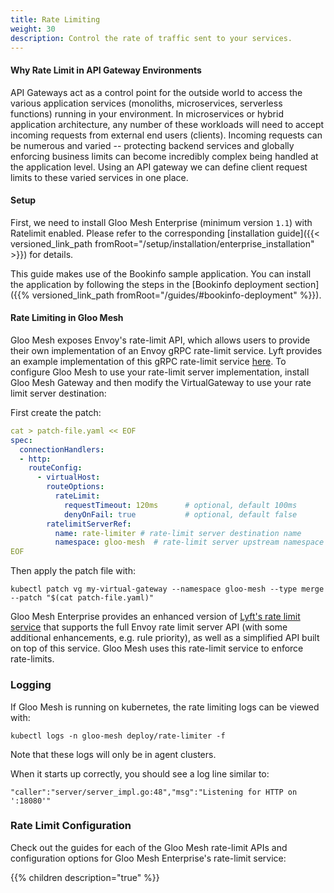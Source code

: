 ```yaml
---
title: Rate Limiting
weight: 30
description: Control the rate of traffic sent to your services.
---
```


#### Why Rate Limit in API Gateway Environments
API Gateways act as a control point for the outside world to access the various application services
(monoliths, microservices, serverless functions) running in your environment. In microservices or hybrid application
architecture, any number of these workloads will need to accept incoming requests from external end users (clients).
Incoming requests can be numerous and varied -- protecting backend services and globally enforcing business limits
can become incredibly complex being handled at the application level. Using an API gateway we can define client
request limits to these varied services in one place.

#### Setup
First, we need to install Gloo Mesh Enterprise (minimum version `1.1`) with Ratelimit enabled. Please refer to the corresponding
[installation guide]({{< versioned_link_path fromRoot="/setup/installation/enterprise_installation" >}}) for details.

This guide makes use of the Bookinfo sample application. You can install the application by following the steps in the [Bookinfo deployment section]({{% versioned_link_path fromRoot="/guides/#bookinfo-deployment" %}}).

#### Rate Limiting in Gloo Mesh

Gloo Mesh exposes Envoy's rate-limit API, which allows users to provide their own implementation of an Envoy gRPC rate-limit
service. Lyft provides an example implementation of this gRPC rate-limit service
[here](https://github.com/lyft/ratelimit). To configure Gloo Mesh to use your rate-limit server implementation,
install Gloo Mesh Gateway and then modify the VirtualGateway to use your rate limit server destination:

First create the patch:

```yaml
cat > patch-file.yaml << EOF
spec:
  connectionHandlers:
  - http:
    routeConfig:
      - virtualHost:
        routeOptions:
          rateLimit:
            requestTimeout: 120ms      # optional, default 100ms
            denyOnFail: true           # optional, default false
        ratelimitServerRef:
          name: rate-limiter # rate-limit server destination name
          namespace: gloo-mesh  # rate-limit server upstream namespace
EOF
```

Then apply the patch file with:

```shell script
kubectl patch vg my-virtual-gateway --namespace gloo-mesh --type merge --patch "$(cat patch-file.yaml)"
```

Gloo Mesh Enterprise provides an enhanced version of [Lyft's rate limit service](https://github.com/lyft/ratelimit) that
supports the full Envoy rate limit server API (with some additional enhancements, e.g. rule priority), as well as a
simplified API built on top of this service. Gloo Mesh uses this rate-limit service to enforce rate-limits.

### Logging

If Gloo Mesh is running on kubernetes, the rate limiting logs can be viewed with:
```
kubectl logs -n gloo-mesh deploy/rate-limiter -f
```

Note that these logs will only be in agent clusters.

When it starts up correctly, you should see a log line similar to:
```
"caller":"server/server_impl.go:48","msg":"Listening for HTTP on ':18080'"
```

### Rate Limit Configuration

Check out the guides for each of the Gloo Mesh rate-limit APIs and configuration options for Gloo Mesh Enterprise's rate-limit
service:

{{% children description="true" %}}
